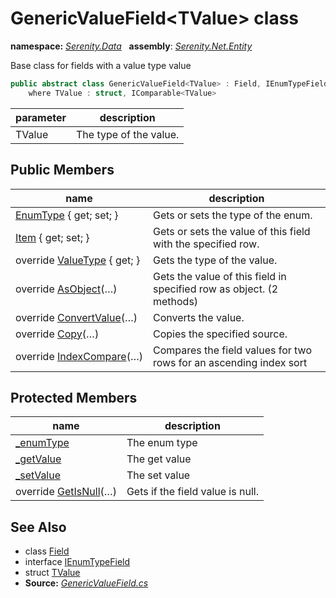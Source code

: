 # GenericValueField&lt;TValue&gt; class
**namespace:** *[Serenity.Data](../README.md#serenity.data-namespace)*   **assembly**: *[Serenity.Net.Entity](../README.md)*

Base class for fields with a value type value

```csharp
public abstract class GenericValueField<TValue> : Field, IEnumTypeField
    where TValue : struct, IComparable<TValue>
```

| parameter | description |
| --- | --- |
| TValue | The type of the value. |

## Public Members

| name | description |
| --- | --- |
| [EnumType](GenericValueField-1/EnumType.md) { get; set; } | Gets or sets the type of the enum. |
| [Item](GenericValueField-1/Item.md) { get; set; } | Gets or sets the value of this field with the specified row. |
| override [ValueType](GenericValueField-1/ValueType.md) { get; } | Gets the type of the value. |
| override [AsObject](GenericValueField-1/AsObject.md)(…) | Gets the value of this field in specified row as object. (2 methods) |
| override [ConvertValue](GenericValueField-1/ConvertValue.md)(…) | Converts the value. |
| override [Copy](GenericValueField-1/Copy.md)(…) | Copies the specified source. |
| override [IndexCompare](GenericValueField-1/IndexCompare.md)(…) | Compares the field values for two rows for an ascending index sort |

## Protected Members

| name | description |
| --- | --- |
| [_enumType](GenericValueField-1/_enumType.md) | The enum type |
| [_getValue](GenericValueField-1/_getValue.md) | The get value |
| [_setValue](GenericValueField-1/_setValue.md) | The set value |
| override [GetIsNull](GenericValueField-1/GetIsNull.md)(…) | Gets if the field value is null. |

## See Also

* class [Field](Field.md)
* interface [IEnumTypeField](IEnumTypeField.md)
* struct [TValue](../Serenity.Net.Entity/GenericValueField-1.TValue.md)
* **Source:** *[GenericValueField.cs](https://github.com/serenity-is/Serenity/blob/master/src/Serenity.Net.Entity/FieldTypes/GenericValueField.cs)*